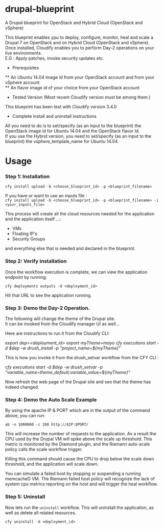 # drupal-blueprint
A Drupal blueprint for OpenStack and Hybrid Cloud (OpenStack and vSphere)

This blueprint enables ypu to deploy, configure, monitor, heal and scale a Drupal 7 on OpenStack and on Hybrid Cloud (OpenStack and vSphere). <br>
Once installed, Cloudify enables you to perform Day-2 operations on your live environments. <br>
E.G :  Apply patches, invoke security updates etc. <br>


* Prerequisites

** An Ubuntu 14.04 image id from your OpenStack account and from your vSphere account <br>
** An flavor image id of your choice from your OpenStack account <br>

* Tested Version (Most recent Cloudify version must be among them.)

This blueprint has been test with Cloudify version 3.4.0

* Complete install and uninstall instructions

All you need to do is to set/specify (as an input to the blueprint) the OpenStack image id for Ubuntu 14.04 and the OpenStack flavor Id. <br>
If you use the Hybrid version, you need to set/specify (as an input to the blueprint) the vsphere_template_name for Ubuntu 14.04.



# Usage

### Step 1: Installation

`cfy install upload -b <choose_blueprint_id> -p <blueprint_filename>` <br>

If you have or want to use an inputs file : <br>
`cfy install upload -b <choose_blueprint_id> -p <blueprint_filename> -i <your_inputs_file>` <br>

This process will create all the cloud resources needed for the application and the application itself ...: <br>

- VMs
- Floating IP's
- Security Groups

and everything else that is needed and declared in the blueprint.<br>

### Step 2: Verify installation

Once the workflow execution is complete, we can view the application endpoint by running: <br>

`cfy deployments outputs -d <deployment_id>`

Hit that URL to see the application running.

### Step 3: Demo the Day-2 Operation.

The following will change the theme of the Drupal site. <br>
It can be invoked from the Cloudify manager UI as well...

Here are instructions to run it from the Cloudify CLI: <br>

*export dep=<deployment_id>*
*export myTheme=mayo*
*cfy executions start -d $dep  -w drush_install -p "project_name=${myTheme}"*

This is how you invoke it from the drush_setvar workflow from the CFY CLI :

*cfy executions start -d $dep  -w drush_setvar -p "variable_name=theme_default;variable_value=${myTheme}"*

Now refresh the web page of the Drupal site and see that the theme has indeed changed.


### Step 4: Demo the Auto Scale Example

By using the apache IP & PORT which are in the output of the command above, you can run:

`ab -n 1000000 -c 200 http://$IP:$PORT/`

This will increase the number of requests to the application. As a result the CPU used by the Drupal VM will spike above the scale up threshold. This metric is monitored by the Diamond plugin, and the Riemann auto-scale policy calls the scale workflow trigger.

Killing this command should cause the CPU to drop below the scale down threshold, and the application will scale down.

You can simulate a failed host by stopping or suspending a running memcacheD VM. The Riemann failed host policy will recognize the lack of system cpu metrics reporting on the host and will trigger the heal workflow.

### Step 5: Uninstall

Now lets run the `uninstall` workflow. This will uninstall the application,
as well as delete all related resources. <br>

`cfy uninstall -d <deployment_id>`


